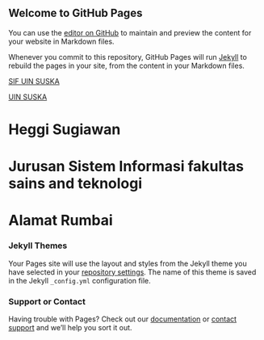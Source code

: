 ## Welcome to GitHub Pages

You can use the [editor on GitHub](https://github.com/heggi1234/heggi-sugiawan/edit/master/index.md) to maintain and preview the content for your website in Markdown files.

Whenever you commit to this repository, GitHub Pages will run [Jekyll](https://jekyllrb.com/) to rebuild the pages in your site, from the content in your Markdown files.

[SIF UIN SUSKA](http://sif.uin-suska.ac.id)

[UIN SUSKA](http://uin-suska.ac.id)


# Heggi Sugiawan
# Jurusan Sistem Informasi fakultas sains and teknologi
# Alamat Rumbai

### Jekyll Themes

Your Pages site will use the layout and styles from the Jekyll theme you have selected in your [repository settings](https://github.com/heggi1234/heggi-sugiawan/settings). The name of this theme is saved in the Jekyll `_config.yml` configuration file.

### Support or Contact

Having trouble with Pages? Check out our [documentation](https://help.github.com/categories/github-pages-basics/) or [contact support](https://github.com/contact) and we’ll help you sort it out.
